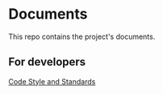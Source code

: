 # Documents

This repo contains the project's documents.

## For developers

[Code Style and Standards](./ForDev/CodeStyleAndStandards.md)
